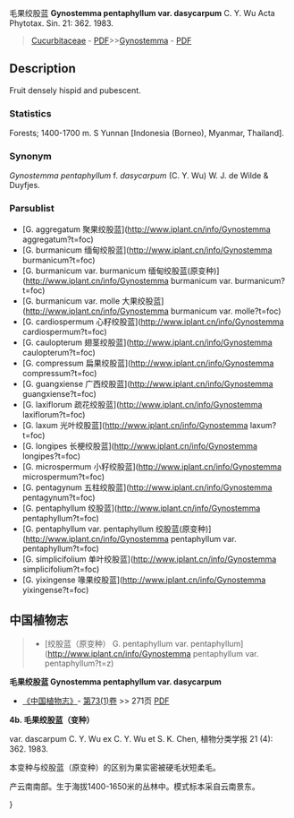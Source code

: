 毛果绞股蓝 **Gynostemma pentaphyllum var. dasycarpum** C. Y. Wu Acta Phytotax. Sin. 21: 362. 1983.

> [Cucurbitaceae](http://www.iplant.cn/info/Cucurbitaceae?t=foc) - [PDF](http://www.iplant.cn/foc/pdf/Cucurbitaceae.pdf)>>[Gynostemma](http://www.iplant.cn/info/Gynostemma?t=foc) - [PDF](http://www.iplant.cn/foc/pdf/Gynostemma.pdf)

## Description

Fruit densely hispid and pubescent.

### Statistics
Forests; 1400-1700 m. S Yunnan [Indonesia (Borneo), Myanmar, Thailand].

### Synonym
*Gynostemma pentaphyllum* f. *dasycarpum* (C. Y. Wu) W. J. de Wilde & Duyfjes.

### Parsublist

* [G.  aggregatum  聚果绞股蓝](http://www.iplant.cn/info/Gynostemma aggregatum?t=foc)
* [G.  burmanicum  缅甸绞股蓝](http://www.iplant.cn/info/Gynostemma burmanicum?t=foc)
* [G.  burmanicum var. burmanicum  缅甸绞股蓝(原变种)](http://www.iplant.cn/info/Gynostemma burmanicum var. burmanicum?t=foc)
* [G.  burmanicum var. molle  大果绞股蓝](http://www.iplant.cn/info/Gynostemma burmanicum var. molle?t=foc)
* [G.  cardiospermum  心籽绞股蓝](http://www.iplant.cn/info/Gynostemma cardiospermum?t=foc)
* [G.  caulopterum  翅茎绞股蓝](http://www.iplant.cn/info/Gynostemma caulopterum?t=foc)
* [G.  compressum  扁果绞股蓝](http://www.iplant.cn/info/Gynostemma compressum?t=foc)
* [G.  guangxiense  广西绞股蓝](http://www.iplant.cn/info/Gynostemma guangxiense?t=foc)
* [G.  laxiflorum  疏花绞股蓝](http://www.iplant.cn/info/Gynostemma laxiflorum?t=foc)
* [G.  laxum  光叶绞股蓝](http://www.iplant.cn/info/Gynostemma laxum?t=foc)
* [G.  longipes  长梗绞股蓝](http://www.iplant.cn/info/Gynostemma longipes?t=foc)
* [G.  microspermum  小籽绞股蓝](http://www.iplant.cn/info/Gynostemma microspermum?t=foc)
* [G.  pentagynum  五柱绞股蓝](http://www.iplant.cn/info/Gynostemma pentagynum?t=foc)
* [G.  pentaphyllum  绞股蓝](http://www.iplant.cn/info/Gynostemma pentaphyllum?t=foc)
* [G.  pentaphyllum var. pentaphyllum  绞股蓝(原变种)](http://www.iplant.cn/info/Gynostemma pentaphyllum var. pentaphyllum?t=foc)
* [G.  simplicifolium  单叶绞股蓝](http://www.iplant.cn/info/Gynostemma simplicifolium?t=foc)
* [G.  yixingense  喙果绞股蓝](http://www.iplant.cn/info/Gynostemma yixingense?t=foc)

## 中国植物志

> * [绞股蓝（原变种）  G.  pentaphyllum var. pentaphyllum](http://www.iplant.cn/info/Gynostemma pentaphyllum var. pentaphyllum?t=z)

**毛果绞股蓝 Gynostemma pentaphyllum var. dasycarpum**

* [《中国植物志》](http://www.iplant.cn/frps)- [第73(1)卷](http://www.iplant.cn/frps/vol/73(1)) >> 271页 [PDF](http://www.iplant.cn/frps/pdf/73(1)/271.PDF)

**4b. 毛果绞股蓝（变种）**

var. dascarpum C. Y. Wu ex C. Y. Wu et S. K. Chen, 植物分类学报 21 (4): 362. 1983.

本变种与绞股蓝（原变种）的区别为果实密被硬毛状短柔毛。

产云南南部。生于海拔1400-1650米的丛林中。模式标本采自云南景东。

}